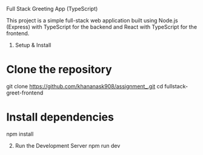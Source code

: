 Full Stack Greeting App (TypeScript)

This project is a simple full-stack web application built using Node.js (Express) with TypeScript for the backend and React with TypeScript for the frontend.

1. Setup & Install

# Clone the repository
git clone https://github.com/khananask908/assignment_.git
cd fullstack-greet-frontend

# Install dependencies
npm install

2. Run the Development Server
npm  run dev




